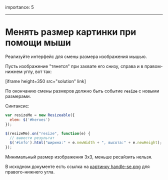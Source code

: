 importance: 5

---

# Менять размер картинки при помощи мыши

Реализуйте интерфейс для смены размера изображения мышью.

Пусть изображение "тянется" при захвате его снизу, справа и в правом-нижнем углу, вот так:

[iframe height=350 src="solution" link]

По окончанию смены размеров должно быть событие **`resize`** с новыми размерами.

Синтаксис:

```js
var resizeMe = new Resizeable({
  elem: $('#heroes')
});

$(resizeMe).on("resize", function(e) {
  // вывести результат
  $('#info').html("ширина:" + e.newWidth + ", высота:" + e.newHeight);
});
```

Минимальный размер изображения 3x3, меньше ресайзить нельзя.

В исходном документе есть ссылка на <a href="https://js.cx/clipart/handle-se.png">картинку handle-se.png</a> для правого-нижнего угла.

